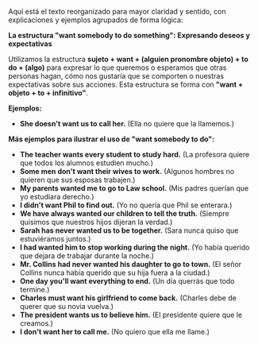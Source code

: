 Aquí está el texto reorganizado para mayor claridad y sentido, con explicaciones y ejemplos agrupados de forma lógica:

**La estructura "want somebody to do something": Expresando deseos y expectativas**

Utilizamos la estructura **sujeto + want + (alguien pronombre objeto) + to do + (algo)** para expresar lo que queremos o esperamos que otras personas hagan, cómo nos gustaría que se comporten o nuestras expectativas sobre sus acciones.  Esta estructura se forma con **"want + objeto + to + infinitivo"**.

**Ejemplos:**

*   **She doesn't want us to call her.** (Ella no quiere que la llamemos.)

**Más ejemplos para ilustrar el uso de "want somebody to do":**

*   **The teacher wants every student to study hard.** (La profesora quiere que todos los alumnos estudien mucho.)
*   **Some men don't want their wives to work.** (Algunos hombres no quieren que sus esposas trabajen.)
*   **My parents wanted me to go to Law school.** (Mis padres querían que yo estudiara derecho.)
*   **I didn't want Phil to find out.** (Yo no quería que Phil se enterara.)
*   **We have always wanted our children to tell the truth.** (Siempre quisimos que nuestros hijos dijeran la verdad.)
*   **Sarah has never wanted us to be together.** (Sara nunca quiso que estuviéramos juntos.)
*   **I had wanted him to stop working during the night.** (Yo había querido que dejara de trabajar durante la noche.)
*   **Mr. Collins had never wanted his daughter to go to town.** (El señor Collins nunca había querido que su hija fuera a la ciudad.)
*   **One day you'll want everything to end.** (Un día querrás que todo termine.)
*   **Charles must want his girlfriend to come back.** (Charles debe de querer que su novia vuelva.)
*   **The president wants us to believe him.** (El presidente quiere que le creamos.)
*   **I don't want her to call me.** (No quiero que ella me llame.)


